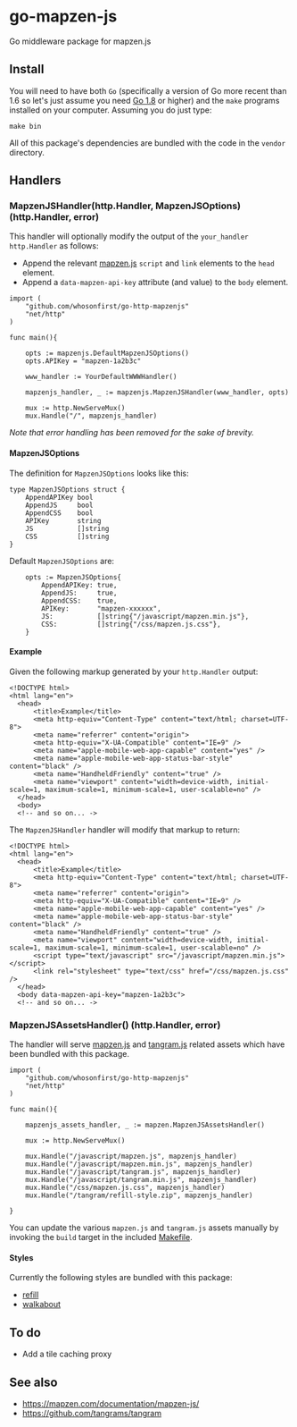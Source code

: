 # go-mapzen-js

Go middleware package for mapzen.js
 
## Install

You will need to have both `Go` (specifically a version of Go more recent than 1.6 so let's just assume you need [Go 1.8](https://golang.org/dl/) or higher) and the `make` programs installed on your computer. Assuming you do just type:

```
make bin
```

All of this package's dependencies are bundled with the code in the `vendor` directory.

## Handlers

### MapzenJSHandler(http.Handler, MapzenJSOptions) (http.Handler, error)

This handler will optionally modify the output of the `your_handler http.Handler` as follows:

* Append the relevant [mapzen.js](https://mapzen.com/documentation/mapzen-js/) `script` and `link` elements to the `head` element.
* Append a `data-mapzen-api-key` attribute (and value) to the `body` element.

```
import (
	"github.com/whosonfirst/go-http-mapzenjs"
	"net/http"
)

func main(){

	opts := mapzenjs.DefaultMapzenJSOptions()
	opts.APIKey = "mapzen-1a2b3c"

	www_handler := YourDefaultWWWHandler()
	
	mapzenjs_handler, _ := mapzenjs.MapzenJSHandler(www_handler, opts)

	mux := http.NewServeMux()
	mux.Handle("/", mapzenjs_handler)
```

_Note that error handling has been removed for the sake of brevity._

#### MapzenJSOptions

The definition for `MapzenJSOptions` looks like this:

```
type MapzenJSOptions struct {
	AppendAPIKey bool
	AppendJS     bool
	AppendCSS    bool
	APIKey       string
	JS           []string
	CSS          []string
}
```

Default `MapzenJSOptions` are:

```
	opts := MapzenJSOptions{
		AppendAPIKey: true,
		AppendJS:     true,
		AppendCSS:    true,
		APIKey:       "mapzen-xxxxxx",
		JS:           []string{"/javascript/mapzen.min.js"},
		CSS:          []string{"/css/mapzen.js.css"},
	}
```

#### Example

Given the following markup generated by your `http.Handler` output:

```
<!DOCTYPE html>
<html lang="en">
  <head>
	  <title>Example</title>
	  <meta http-equiv="Content-Type" content="text/html; charset=UTF-8">
	  <meta name="referrer" content="origin">
	  <meta http-equiv="X-UA-Compatible" content="IE=9" />
	  <meta name="apple-mobile-web-app-capable" content="yes" />
	  <meta name="apple-mobile-web-app-status-bar-style" content="black" />
	  <meta name="HandheldFriendly" content="true" />
	  <meta name="viewport" content="width=device-width, initial-scale=1, maximum-scale=1, minimum-scale=1, user-scalable=no" />
  </head>
  <body>
  <!-- and so on... ->
```

The `MapzenJSHandler` handler will modify that markup to return:

```
<!DOCTYPE html>
<html lang="en">
  <head>
	  <title>Example</title>
	  <meta http-equiv="Content-Type" content="text/html; charset=UTF-8">
	  <meta name="referrer" content="origin">
	  <meta http-equiv="X-UA-Compatible" content="IE=9" />
	  <meta name="apple-mobile-web-app-capable" content="yes" />
	  <meta name="apple-mobile-web-app-status-bar-style" content="black" />
	  <meta name="HandheldFriendly" content="true" />
	  <meta name="viewport" content="width=device-width, initial-scale=1, maximum-scale=1, minimum-scale=1, user-scalable=no" />
	  <script type="text/javascript" src="/javascript/mapzen.min.js"></script>
	  <link rel="stylesheet" type="text/css" href="/css/mapzen.js.css" />
  </head>
  <body data-mapzen-api-key="mapzen-1a2b3c">
  <!-- and so on... ->
```

### MapzenJSAssetsHandler() (http.Handler, error)

The handler will serve [mapzen.js](https://mapzen.com/documentation/mapzen-js/) and [tangram.js](https://github.com/tangrams/tangram) related assets which have been bundled with this package.

```
import (
	"github.com/whosonfirst/go-http-mapzenjs"
	"net/http"
)

func main(){

	mapzenjs_assets_handler, _ := mapzen.MapzenJSAssetsHandler()

	mux := http.NewServeMux()

	mux.Handle("/javascript/mapzen.js", mapzenjs_handler)
	mux.Handle("/javascript/mapzen.min.js", mapzenjs_handler)
	mux.Handle("/javascript/tangram.js", mapzenjs_handler)	
	mux.Handle("/javascript/tangram.min.js", mapzenjs_handler)
	mux.Handle("/css/mapzen.js.css", mapzenjs_handler)
	mux.Handle("/tangram/refill-style.zip", mapzenjs_handler)

}
```

You can update the various `mapzen.js` and `tangram.js` assets manually by invoking the `build` target in the included [Makefile](Makefile).

#### Styles

Currently the following styles are bundled with this package:

* [refill](https://tangrams.github.io/refill-style/)
* [walkabout](https://tangrams.github.io/walkabout-style/)

## To do

* Add a tile caching proxy

## See also 

* https://mapzen.com/documentation/mapzen-js/
* https://github.com/tangrams/tangram